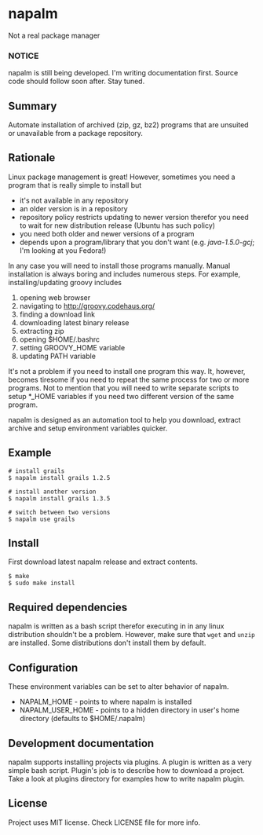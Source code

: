 # napalm
Not a real package manager

### NOTICE
napalm is still being developed. I'm writing documentation first. Source code
should follow soon after. Stay tuned.

## Summary
Automate installation of archived (zip, gz, bz2) programs that are unsuited or
unavailable from a package repository.

## Rationale
Linux package management is great! However, sometimes you need a program that is
really simple to install but

 * it's not available in any repository
 * an older version is in a repository
 * repository policy restricts updating to newer version therefor you need to
   wait for new distribution release (Ubuntu has such policy)
 * you need both older and newer versions of a program
 * depends upon a program/library that you don't want (e.g. *java-1.5.0-gcj*;
   I'm looking at you Fedora!)

In any case you will need to install those programs manually. Manual
installation is always boring and includes numerous steps. For example,
installing/updating groovy includes

 1. opening web browser
 2. navigating to http://groovy.codehaus.org/
 3. finding a download link
 4. downloading latest binary release
 5. extracting zip
 6. opening $HOME/.bashrc
 7. setting GROOVY_HOME variable
 8. updating PATH variable

It's not a problem if you need to install one program this way. It, however,
becomes tiresome if you need to repeat the same process for two or more
programs. Not to mention that you will need to write separate scripts to setup
*_HOME variables if you need two different version of the same program.

napalm is designed as an automation tool to help you download, extract archive
and setup environment variables quicker.

## Example

    # install grails
    $ napalm install grails 1.2.5

    # install another version
    $ napalm install grails 1.3.5

    # switch between two versions
    $ napalm use grails

## Install
First download latest napalm release and extract contents.

    $ make
    $ sudo make install

## Required dependencies
napalm is written as a bash script therefor executing in in any linux
distribution shouldn't be a problem. However, make sure that `wget` and `unzip`
are installed. Some distributions don't install them by default.

## Configuration
These environment variables can be set to alter behavior of napalm.

 * NAPALM_HOME - points to where napalm is installed
 * NAPALM_USER_HOME - points to a hidden directory in user's home directory (defaults to $HOME/.napalm)

## Development documentation
napalm supports installing projects via plugins. A plugin is written as a very
simple bash script. Plugin's job is to describe how to download a project. Take
a look at plugins directory for examples how to write napalm plugin.

## License
Project uses MIT license. Check LICENSE file for more info.
